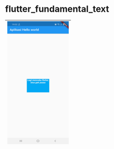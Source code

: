 # flutter_fundamental_text
 
|<img src="https://github.com/gzeinnumer/flutter_fundamental_text/blob/master/preview/flutter_fundamental_text.jpg" width="200" height="400" />|
|--|
